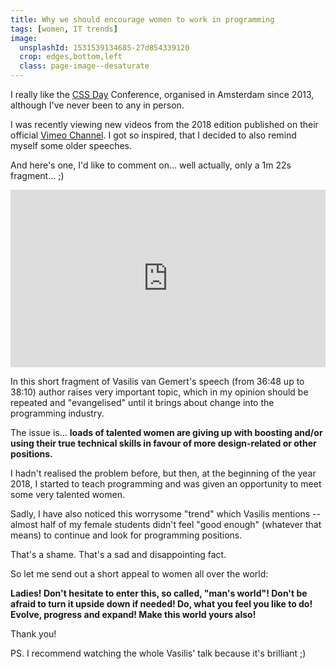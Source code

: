 ```yaml
---
title: Why we should encourage women to work in programming
tags: [women, IT trends]
image:
  unsplashId: 1531539134685-27d854339120
  crop: edges,bottom,left
  class: page-image--desaturate
---
```

I really like the [CSS Day](https://cssday.nl) Conference, organised in Amsterdam since 2013,
although I've never been to any in person.

I was recently viewing new videos from the 2018 edition published on their official
[Vimeo Channel](https://vimeo.com/channels/cssday). I got so inspired,
that I decided to also remind myself some older speeches.

And here's one, I'd like to comment on&hellip; well actually, only a 1m 22s fragment&hellip; ;) 
<!-- more -->

<p style="padding:56.25% 0 0 0;position:relative;"><iframe src="https://player.vimeo.com/video/181175981?color=008000#t=36m48s" style="position:absolute;top:0;left:0;width:100%;height:100%;" frameborder="0" webkitallowfullscreen mozallowfullscreen allowfullscreen></iframe></p><script src="https://player.vimeo.com/api/player.js"></script>

In this short fragment of Vasilis van Gemert's speech (from 36:48 up to 38:10)
author raises very important topic, which in my opinion should be repeated and
"evangelised" until it brings about change into the programming industry.

The issue is&hellip; **loads of talented women are giving up with boosting and/or using
their true technical skills in favour of more design-related or other positions.**  

I hadn't realised the problem before, but then, at the beginning of the year 2018,
I started to teach programming and was given an opportunity to meet some very talented women.

Sadly, I have also noticed this worrysome "trend" which Vasilis mentions -- almost half of
my female students didn't feel "good enough" (whatever that means) to continue and look for
programming positions. 

That's a shame. That's a sad and disappointing fact.

So let me send out a short appeal to women all over the world:

**Ladies! Don't hesitate to enter this, so called, "man's world"!
Don't be afraid to turn it upside down if needed!
Do, what you feel you like to do! Evolve, progress and expand!
Make this world yours also!**

Thank you!

PS. I recommend watching the whole Vasilis' talk because it's brilliant ;) 
